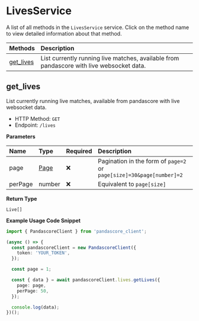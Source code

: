 # LivesService

A list of all methods in the `LivesService` service. Click on the method name to view detailed information about that method.

| Methods                 | Description                                                                              |
| :---------------------- | :--------------------------------------------------------------------------------------- |
| [get_lives](#get_lives) | List currently running live matches, available from pandascore with live websocket data. |

## get_lives

List currently running live matches, available from pandascore with live websocket data.

- HTTP Method: `GET`
- Endpoint: `/lives`

**Parameters**

| Name    | Type                      | Required | Description                                                          |
| :------ | :------------------------ | :------- | :------------------------------------------------------------------- |
| page    | [Page](../models/Page.md) | ❌       | Pagination in the form of `page=2` or `page[size]=30&page[number]=2` |
| perPage | number                    | ❌       | Equivalent to `page[size]`                                           |

**Return Type**

`Live[]`

**Example Usage Code Snippet**

```typescript
import { PandascoreClient } from 'pandascore_client';

(async () => {
  const pandascoreClient = new PandascoreClient({
    token: 'YOUR_TOKEN',
  });

  const page = 1;

  const { data } = await pandascoreClient.lives.getLives({
    page: page,
    perPage: 50,
  });

  console.log(data);
})();
```
